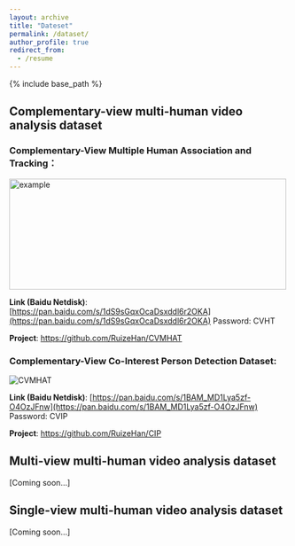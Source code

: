 ```yaml
---
layout: archive
title: "Dateset"
permalink: /dataset/
author_profile: true
redirect_from:
  - /resume
---
```


{% include base_path %}

## Complementary-view multi-human video analysis dataset

### Complementary-View Multiple Human Association and Tracking：

<img src="http://ruizehan.github.io/images/cvmhat.png" width="500" height="200" alt="example"/><br/>

**Link (Baidu Netdisk)**: [https://pan.baidu.com/s/1dS9sGqxOcaDsxddl6r2OKA](https://pan.baidu.com/s/1dS9sGqxOcaDsxddl6r2OKA) Password: CVHT

**Project**: https://github.com/RuizeHan/CVMHAT

### Complementary-View Co-Interest Person Detection Dataset:

![CVMHAT](http://ruizehan.github.io/images/cip.jpg)

**Link (Baidu Netdisk)**: [https://pan.baidu.com/s/1BAM_MD1Lya5zf-O4OzJFnw](https://pan.baidu.com/s/1BAM_MD1Lya5zf-O4OzJFnw) Password: CVIP

**Project**: https://github.com/RuizeHan/CIP

## Multi-view multi-human video analysis dataset

[Coming soon...]


## Single-view multi-human video analysis dataset

[Coming soon...]

